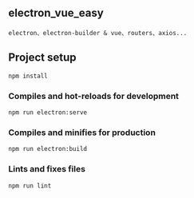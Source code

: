 <!--
 * @Description: 
 * @Author: CoolSnow (coolsnow2020@gmail.com)
 * @Date: 2020-09-17 14:42:18
 * @LastEditors: CoolSnow
 * @LastEditTime: 2020-09-17 18:08:54
-->

## electron_vue_easy
```
electron、electron-builder & vue、routers、axios...
```  
## Project setup
```
npm install
```

### Compiles and hot-reloads for development
```
npm run electron:serve
```

### Compiles and minifies for production
```
npm run electron:build
```

### Lints and fixes files
```
npm run lint
```